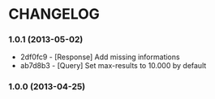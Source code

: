 # CHANGELOG

### 1.0.1 (2013-05-02)

* 2df0fc9 - [Response] Add missing informations
* ab7d8b3 - [Query] Set max-results to 10.000 by default

### 1.0.0 (2013-04-25)
